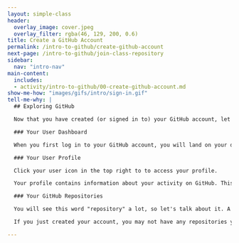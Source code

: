 ```yaml
---
layout: simple-class
header:
  overlay_image: cover.jpeg
  overlay_filter: rgba(46, 129, 200, 0.6)
title: Create a GitHub Account
permalink: /intro-to-github/create-github-account
next-page: /intro-to-github/join-class-repository
sidebar:
  nav: "intro-nav"
main-content:
  includes:
  - activity/intro-to-github/00-create-github-account.md
show-me-how: "images/gifs/intro/sign-in.gif"
tell-me-why: |
  ## Exploring GitHub

  Now that you have created (or signed in to) your GitHub account, let's explore:

  ### Your User Dashboard

  When you first log in to your GitHub account, you will land on your dashboard. The dashboard contains an overview of the exciting things happening on GitHub. You can customize the projects you are watching or find quick links to your own projects.

  ### Your User Profile

  Click your user icon in the top right to to access your profile.

  Your profile contains information about your activity on GitHub. This is your public page on GitHub. Some employers will even check out your profile when you apply for a position, so don't forget to add an awesome photo and a fun bio.

  ### Your GitHub Repositories

  You will see this word "repository" a lot, so let's talk about it. A repository is a container that holds everything related to a specific project.

  If you just created your account, you may not have any repositories yet. Don't worry, we are going to fix that on the next page!

---
```


